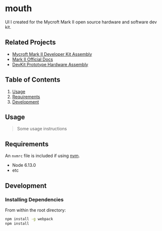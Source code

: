 # mouth
UI I created for the Mycroft Mark II open source hardware and software dev kit.

## Related Projects
* [Mycroft Mark II Developer Kit Assembly](https://www.instructables.com/Mycroft-Mark-II-Developer-Kit-Assembly/)
* [Mark II Official Docs](https://mycroft-ai.gitbook.io/docs/using-mycroft-ai/get-mycroft/mark-ii)
* [DevKit Prototype Hardware Assembly](https://github.com/MycroftAI/hardware-mycroft-mark-II/tree/master/mark-II-Rpi-devkit)

## Table of Contents

1. [Usage](#Usage)
1. [Requirements](#requirements)
1. [Development](#development)

## Usage

> Some usage instructions

## Requirements

An `nvmrc` file is included if using [nvm](https://github.com/creationix/nvm).

- Node 6.13.0
- etc

## Development

### Installing Dependencies

From within the root directory:

```sh
npm install -g webpack
npm install
```
